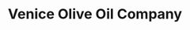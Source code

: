 ---
title: "Venice Olive Oil Company"
url: /colorado-springs/venice-olive-oil-company/
shop: shop
---